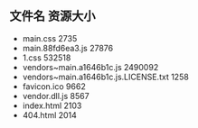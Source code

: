 ##  文件名           资源大小
- main.css           2735
- main.88fd6ea3.js           27876
- 1.css           532518
- vendors~main.a1646b1c.js           2490092
- vendors~main.a1646b1c.js.LICENSE.txt           1258
- favicon.ico           9662
- vendor.dll.js           8567
- index.html           2103
- 404.html           2014
